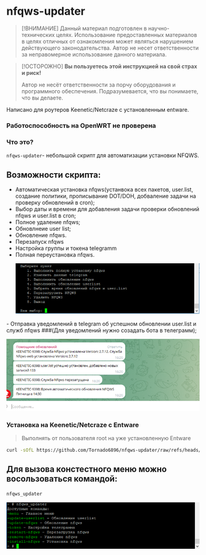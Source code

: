 # nfqws-updater

> [!ВНИМАНИЕ]
> Данный материал подготовлен в научно-технических целях.
> Использование предоставленных материалов в целях отличных от ознакомления может являться нарушением действующего законодательства.
> Автор не несет ответственности за неправомерное использование данного материала.

> [!ОСТОРОЖНО]
> **Вы пользуетесь этой инструкцией на свой страх и риск!**
> 
> Автор не несёт ответственности за порчу оборудования и программного обеспечения.
> Подразумевается, что вы понимаете, что вы делаете.
> 
Написано для роутеров Keenetic/Netcraze с установленным entware.
### Работоспособность на OpenWRT не проверена

### Что это?

`nfqws-updater`- небольшой скрипт для автоматизации установки NFQWS.
## Возможности скрипта:
- Автоматическая установка nfqws(устанвока всех пакетов, user.list, создание политики, прописывание DOT/DOH, добваление задачи на проверку обновлений в cron);
- Выбор даты и времени для добавления задачи проверки обновлений nfqws и user.list в cron;
- Полное удаление nfqws;
- Обновлнеие user list;
- Обновление nfqws.
- Перезапуск nfqws
- Настройка группы и токена telegramm
- Полная переустановка nfqws.
  <p align="left">
  <a href="https://github.com/Tornado6896/nfqws-updater/blob/main/nfqws_menu.png" target="_blank" rel="noopener noreferrer">
    <picture>
      <source media="https://github.com/Tornado6896/nfqws-updater/blob/main/nfqws_menu.png">
      <img src="https://github.com/Tornado6896/nfqws-updater/blob/main/nfqws_menu.png">
    </picture>
  </a>
</p>
- Отправка уведомлений в telegram об успешном обновлении user.list и служб nfqws ###(Для уведомлений нужно созадать бота в телеграмм);
  <p align="left">
  <a href="https://github.com/Tornado6896/nfqws-updater/blob/main/tg.png" target="_blank" rel="noopener noreferrer">
    <picture>
      <source media="https://github.com/Tornado6896/nfqws-updater/blob/main/tg.png">
      <img src="https://github.com/Tornado6896/nfqws-updater/blob/main/tg.png">
    </picture>
  </a>
</p>


### Установка на Keenetic/Netcraze с Entware

>  Выполнять от пользователя root на уже установленную Entware

```bash
curl -sOfL https://github.com/Tornado6896/nfqws-updater/raw/refs/heads/main/_i.sh && chmod +x ./_i.sh && ./_i.sh
```


## Для вызова констестного меню можно восользоваться командой:

```bash
nfqws_updater
```
<p align="left">
  <a href="https://github.com/Tornado6896/nfqws-updater/blob/main/nfqws_help.png" target="_blank" rel="noopener noreferrer">
    <picture>
      <source media="https://github.com/Tornado6896/nfqws-updater/blob/main/nfqws_help.png">
      <img src="https://github.com/Tornado6896/nfqws-updater/blob/main/nfqws_help.png">
    </picture>
  </a>
</p>
